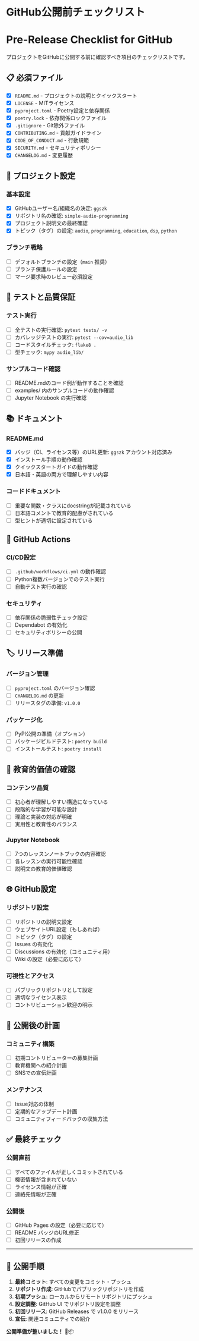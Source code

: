 # GitHub公開前チェックリスト
# Pre-Release Checklist for GitHub

プロジェクトをGitHubに公開する前に確認すべき項目のチェックリストです。

## 📋 必須ファイル

- [x] `README.md` - プロジェクトの説明とクイックスタート
- [x] `LICENSE` - MITライセンス
- [x] `pyproject.toml` - Poetry設定と依存関係
- [x] `poetry.lock` - 依存関係ロックファイル
- [x] `.gitignore` - Git除外ファイル
- [x] `CONTRIBUTING.md` - 貢献ガイドライン
- [x] `CODE_OF_CONDUCT.md` - 行動規範
- [x] `SECURITY.md` - セキュリティポリシー
- [x] `CHANGELOG.md` - 変更履歴

## 🔧 プロジェクト設定

### 基本設定
- [x] GitHubユーザー名/組織名の決定: `ggszk`
- [x] リポジトリ名の確認: `simple-audio-programming`
- [x] プロジェクト説明文の最終確認
- [x] トピック（タグ）の設定: `audio`, `programming`, `education`, `dsp`, `python`

### ブランチ戦略
- [ ] デフォルトブランチの設定（`main` 推奨）
- [ ] ブランチ保護ルールの設定
- [ ] マージ要求時のレビュー必須設定

## 🧪 テストと品質保証

### テスト実行
- [ ] 全テストの実行確認: `pytest tests/ -v`
- [ ] カバレッジテストの実行: `pytest --cov=audio_lib`
- [ ] コードスタイルチェック: `flake8 .`
- [ ] 型チェック: `mypy audio_lib/`

### サンプルコード確認
- [ ] README.mdのコード例が動作することを確認
- [ ] examples/ 内のサンプルコードの動作確認
- [ ] Jupyter Notebook の実行確認

## 📚 ドキュメント

### README.md
- [x] バッジ（CI、ライセンス等）のURL更新: `ggszk` アカウント対応済み
- [x] インストール手順の動作確認
- [x] クイックスタートガイドの動作確認
- [x] 日本語・英語の両方で理解しやすい内容

### コードドキュメント
- [ ] 重要な関数・クラスにdocstringが記載されている
- [ ] 日本語コメントで教育的配慮がされている
- [ ] 型ヒントが適切に設定されている

## 🤖 GitHub Actions

### CI/CD設定
- [ ] `.github/workflows/ci.yml` の動作確認
- [ ] Python複数バージョンでのテスト実行
- [ ] 自動テスト実行の確認

### セキュリティ
- [ ] 依存関係の脆弱性チェック設定
- [ ] Dependabot の有効化
- [ ] セキュリティポリシーの公開

## 🏷️ リリース準備

### バージョン管理
- [ ] `pyproject.toml` のバージョン確認
- [ ] `CHANGELOG.md` の更新
- [ ] リリースタグの準備: `v1.0.0`

### パッケージ化
- [ ] PyPI公開の準備（オプション）
- [ ] パッケージビルドテスト: `poetry build`
- [ ] インストールテスト: `poetry install`

## 🎯 教育的価値の確認

### コンテンツ品質
- [ ] 初心者が理解しやすい構造になっている
- [ ] 段階的な学習が可能な設計
- [ ] 理論と実装の対応が明確
- [ ] 実用性と教育性のバランス

### Jupyter Notebook
- [ ] 7つのレッスンノートブックの内容確認
- [ ] 各レッスンの実行可能性確認
- [ ] 説明文の教育的価値確認

## 🌐 GitHub設定

### リポジトリ設定
- [ ] リポジトリの説明文設定
- [ ] ウェブサイトURL設定（もしあれば）
- [ ] トピック（タグ）の設定
- [ ] Issues の有効化
- [ ] Discussions の有効化（コミュニティ用）
- [ ] Wiki の設定（必要に応じて）

### 可視性とアクセス
- [ ] パブリックリポジトリとして設定
- [ ] 適切なライセンス表示
- [ ] コントリビューション歓迎の明示

## 📢 公開後の計画

### コミュニティ構築
- [ ] 初期コントリビューターの募集計画
- [ ] 教育機関への紹介計画
- [ ] SNSでの宣伝計画

### メンテナンス
- [ ] Issue対応の体制
- [ ] 定期的なアップデート計画
- [ ] コミュニティフィードバックの収集方法

## ✅ 最終チェック

### 公開直前
- [ ] すべてのファイルが正しくコミットされている
- [ ] 機密情報が含まれていない
- [ ] ライセンス情報が正確
- [ ] 連絡先情報が正確

### 公開後
- [ ] GitHub Pages の設定（必要に応じて）
- [ ] README バッジのURL修正
- [ ] 初回リリースの作成

---

## 🚀 公開手順

1. **最終コミット**: すべての変更をコミット・プッシュ
2. **リポジトリ作成**: GitHubでパブリックリポジトリを作成
3. **初期プッシュ**: ローカルからリモートリポジトリにプッシュ
4. **設定調整**: GitHub UI でリポジトリ設定を調整
5. **初回リリース**: GitHub Releases で v1.0.0 をリリース
6. **宣伝**: 関連コミュニティでの紹介

**公開準備が整いました！** 🎉📦
